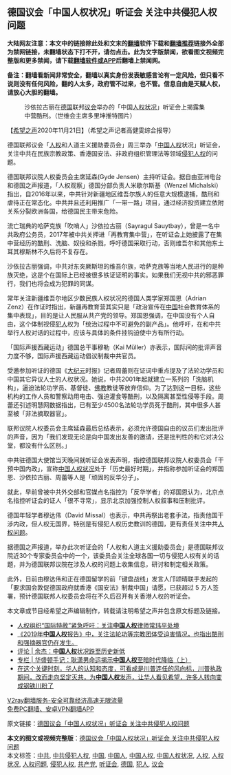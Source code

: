  <h2>德国议会「中国人权状况」听证会 关注中共侵犯人权问题</h2> <p class="notice"><b>大陆网友注意：本文中的链接除此处和文末的<a href="https://github.com/bannedbook/fanqiang" >翻墙</a>软件下载和<a href="https://github.com/killgcd/justmysocks/blob/master/README.md">翻墙推荐</a>链接外全部为禁网链接，未翻墙状态下打不开，请勿点击。此为文字版禁闻，欲看图文视频完整版和更多禁闻，请下载<a href="https://github.com/bannedbook/fanqiang">翻墙软件或APP</a>后翻墙上禁闻网。</p><p>备注：翻墙看新闻非常安全，翻墙以真实身份发表敏感言论有一定风险，但只看不说则没有任何风险，翻的人太多，政府管不过来，也不管。信息自由是天赋人权，请放心大胆的翻墙。</b></p>  <div class="entry"> <figure><figcaption>沙依拉古丽在<a href="https://www.bannedbook.org/bnews/tag/%e5%be%b7%e5%9b%bd/" class="st_tag internal_tag" rel="tag" title="标签 德国 下的日志">德国</a>联邦<a href="https://www.bannedbook.org/bnews/tag/%E8%AE%AE%E4%BC%9A/" class="st_tag internal_tag" rel="tag" title="标签 议会 下的日志">议会</a>举办的「中国<a href="https://www.bannedbook.org/bnews/tag/%E4%BA%BA%E6%9D%83%E7%8A%B6%E5%86%B5/" class="st_tag internal_tag" rel="tag" title="标签 人权状况 下的日志">人权状况</a>」听证会上揭露集中营酷刑。（世维会主席多里坤推特图片）</figcaption></figure> <p>【<span class='wp_keywordlink_affiliate'><a href="https://www.soundofhope.org" title="希望之声" target="_blank">希望之声</a></span>2020年11月21日】（希望之声记者高健雯综合报导）</p> <p>德国联邦议会「<a href="https://www.bannedbook.org/bnews/tag/%e4%ba%ba%e6%9d%83/" class="st_tag internal_tag" rel="tag" title="标签 人权 下的日志">人权</a>和人道主义援助委员会」周三举办「<span class='wp_keywordlink'><a href="https://www.bannedbook.org/forum20/" title="中国人权论坛" target="_blank">中国人权</a></span>状况」听证会，关注中共在民族宗教政策、香港国安法、非政府组织管理法等领域<a href="https://www.bannedbook.org/bnews/tag/%E4%BE%B5%E7%8A%AF%E4%BA%BA%E6%9D%83/" class="st_tag internal_tag" rel="tag" title="标签 侵犯人权 下的日志">侵犯人权</a>的问题。</p> <p>德国联邦议院人权委员会主席延森(Gyde Jensen）主持听证会。据自由亚洲电台和德国之声报道，「人权观察」德国分部负责人米歇尔斯基（Wenzel Michalski）指出，自2016年以来，中共针对新疆地区维吾尔族人的任意大规模逮捕，酷刑和虐待正在常态化。中共并且还利用推广「一带一路」项目，通过经济投资建立依附关系分裂欧洲各国，给德国民主带来危险。</p> <p>流亡瑞典的哈萨克族「吹哨人」沙依拉古丽（Sayragul Sauytbay），曾是一名中共政府公务员，2017年被中共关押进「再教育集中营」，在听证会上她披露了在集中营经历的酷刑、洗脑、奴役和杀戮，呼吁德国采取行动，否则维吾尔和其他东土耳其穆斯林不久后将不复存在。</p>  <p>沙依拉古丽强调，中共对东突厥斯坦的维吾尔族，哈萨克族等当地人民进行的是种族灭绝，这是个在国际上已经被很多铁证证明的事实。如果我们无视中共的邪恶罪行，我们也将会成为犯罪的同谋。</p> <p>常年关注新疆维吾尔地区少数民族人权状况的德国人类学家郑国恩（Adrian Zenz）在作证时指出，新疆再教育营其实只是「政治宣传在<span class='wp_keywordlink_affiliate'><a href="https://www.bannedbook.org/" title="中国" target="_blank">中国</a></span>社会教育体系的集中表现」，目的是让人民服从共产党的领导。郑国恩强调，在中国没有个人自由，这个体制视侵<a href="https://www.bannedbook.org/bnews/tag/%E7%8A%AF%E4%BA%BA/" class="st_tag internal_tag" rel="tag" title="标签 犯人 下的日志">犯人</a>权为「统治过程中不可避免的副产品」。他呼吁，在和中共举行人权对话的过程中，应该与具体的条件挂钩迫使中方有所行动。</p> <p>「国际声援西藏运动」德国总干事穆勒（Kai Müller）亦表示，国际间的批评声音力度不够，国际声援西藏运动倡议制裁中共官员。</p> <p>受邀参加听证的德国《<span class='wp_keywordlink_affiliate'><a href="http://www.epochtimes.com/" title="大纪元" target="_blank">大纪元</a></span>时报》记者周蕾则在证词中重点提及了法轮功学员和中国其它异议人士的人权状况。她说，中共2001年起就建立一系列的「洗脑机构」，逼迫法轮功学员、基督徒、<span class='wp_keywordlink'><a href="https://www.qi-gong.me/buddhism/" title="佛教" target="_blank">佛教</a></span>教徒等放弃信仰。为了达到这一目标，这些机构的工作人员和警察动用电击、强迫灌食等酷刑，以及隔离甚至性侵等手段。周蕾还引述明慧网数据指出，已有至少4500名法轮功学员死于酷刑，其中很多人甚至被「非法摘取器官」。</p>  <p>联邦议院人权委员会主席延森最后总结表示，必须允许德国自由的议员们发出批评的声音，因为「我们发现无论是向中国发出友善的邀请，还是批判性的和它对决公堂，都没有什么区别。」</p> <p>中共驻德国大使馆当天晚间就听证会发表声明，指控德国联邦议院人权委员会「干预中国内政」，宣称<a href="https://www.bannedbook.org/bnews/tag/%E4%B8%AD%E5%9B%BD%E4%BA%BA%E6%9D%83%E7%8A%B6%E5%86%B5/" class="st_tag internal_tag" rel="tag" title="标签 中国人权状况 下的日志">中国人权状况</a>处于「历史最好时期」，并指称参加听证会的郑国恩、沙依拉古丽、周蕾等人是「顽固的反华分子」。</p> <p>就此，早前曾被中共外交部和官媒点名指控为「反华学者」的郑国恩认为，北京点名指控听证会的证人「很不寻常」，显示北京加强控制人权叙事和压制批评。</p> <p>德国年轻学者穆达伟（David Missal）也表示，中共再祭出老套手法，指责他国干涉内政，但人权无国界，特别是有侵犯人权历史教训的德国，更有责任关注中共<a href="https://www.bannedbook.org/bnews/tag/%E4%BA%BA%E6%9D%83%E9%97%AE%E9%A2%98/" class="st_tag internal_tag" rel="tag" title="标签 人权问题 下的日志">人权问题</a>。</p>  <p>据德国之声报道，举办此次听证会的「人权和人道主义援助委员会」是德国联邦议院近30个专家委员会中的一个，该委员会关注全球各国一切与侵犯人权有关的话题，并为德国联邦议院在涉及人权的问题上收集信息，研讨和制定相关政策。</p> <p>此外，日前由穆达伟和正在德国留学的前「键盘战线」发言人邝颂晴联手发起的「要求国会敦促德国政府就香港《国安法》制裁中国」请愿，已获超过 5 万人签署，预计德国联邦人权委员会将在不久后召开有关香港人权的听证会。</p> <p>本文章或节目经希望之声编辑制作，转载请注明希望之声并包含原文标题及链接。</p> <ul class='op-related-articles' title='相关阅读'> <li><a href='https://www.bannedbook.org/bnews/headline/20201118/1432604.html' target='_blank'>人权组织“国际特赦”紧急呼吁：关注<b>中国人权</b>律师常玮平处境</a></li> <li><a href='https://www.bannedbook.org/bnews/bannedvideo/20201103/1425064.html' target='_blank'>《2019年<b>中国人权</b>报告》中，关注法轮功等宗教团体受迫害情况，也指出酷刑和强摘器官仍在发生。</a></li> <li><a href='https://www.bannedbook.org/bnews/ssgc/20201101/1424032.html' target='_blank'>评论 | 余杰：<b>中国人权</b>状况跌至历史新低</a></li> <li><a href='https://www.bannedbook.org/bnews/ssgc/20201027/1421263.html' target='_blank'>专栏 | 华盛顿手记：耿潇男命运揭示<b>中国人权</b>至暗时代降临（上）</a></li> <li><a href='https://www.bannedbook.org/bnews/bannedvideo/20201027/1421241.html' target='_blank'>在这个关键时刻，华人的认知和态度，可看成是川普连任的风向标，川普执政期间，改而走向坚定灭共，为<b>中国人权</b>发声，让华人看见希望，许多人转向变成钢铁川粉了</a></li> </ul> <p class="texttj"> <a href="https://www.bannedbook.org/forum23/topic22702.html" target="_blank">V2ray翻墙服务-安全可靠经济高速无限流量</a><br/> <a href="https://github.com/bannedbook/fanqiang/wiki/%E7%A6%81%E9%97%BB%E7%BD%91%E5%AE%89%E5%8D%93%E7%BF%BB%E5%A2%99%E6%96%B0%E9%97%BBAPP" target="_blank">免费PC翻墙、安卓VPN翻墙APP</a></p><p>原文链接：<a class="src_link"  href="https://www.soundofhope.org/post/445315" target="_blank">德国议会「中国人权状况」听证会 关注中共侵犯人权问题</a></p> <a name='sharetosocial'></a>       <div><b>本文的图文或视频完整版</b>：<a href='https://www.bannedbook.org/bnews/comments/20201121/1434768.html'>德国议会「中国人权状况」听证会 关注中共侵犯人权问题</a></div>  </div><!--END ENTRY--> <div class="postfooter"> <div>本文标签：<a href="https://www.bannedbook.org/bnews/tag/%e4%b8%ad%e5%85%b1/" rel="tag">中共</a>, <a href="https://www.bannedbook.org/bnews/tag/%e4%b8%ad%e5%85%b1%e4%be%b5%e7%8a%af%e4%ba%ba%e6%9d%83/" rel="tag">中共侵犯人权</a>, <a href="https://www.bannedbook.org/bnews/tag/%E4%B8%AD%E5%9B%BD/" rel="tag">中国</a>, <a href="https://www.bannedbook.org/bnews/tag/%e4%b8%ad%e5%9b%bd%e4%ba%ba/" rel="tag">中国人</a>, <a href="https://www.bannedbook.org/bnews/tag/%e4%b8%ad%e5%9b%bd%e4%ba%ba%e6%9d%83/" rel="tag">中国人权</a>, <a href="https://www.bannedbook.org/bnews/tag/%E4%B8%AD%E5%9B%BD%E4%BA%BA%E6%9D%83%E7%8A%B6%E5%86%B5/" rel="tag">中国人权状况</a>, <a href="https://www.bannedbook.org/bnews/tag/%e4%ba%ba%e6%9d%83/" rel="tag">人权</a>, <a href="https://www.bannedbook.org/bnews/tag/%E4%BA%BA%E6%9D%83%E7%8A%B6%E5%86%B5/" rel="tag">人权状况</a>, <a href="https://www.bannedbook.org/bnews/tag/%E4%BA%BA%E6%9D%83%E9%97%AE%E9%A2%98/" rel="tag">人权问题</a>, <a href="https://www.bannedbook.org/bnews/tag/%E4%BE%B5%E7%8A%AF%E4%BA%BA%E6%9D%83/" rel="tag">侵犯人权</a>, <a href="https://www.bannedbook.org/bnews/tag/%e5%85%b1%e4%ba%a7%e5%85%9a/" rel="tag">共产党</a>, <a href="https://www.bannedbook.org/bnews/tag/%e5%90%ac%e8%af%81%e4%bc%9a/" rel="tag">听证会</a>, <a href="https://www.bannedbook.org/bnews/tag/%e5%be%b7%e5%9b%bd/" rel="tag">德国</a>, <a href="https://www.bannedbook.org/bnews/tag/%E7%8A%AF%E4%BA%BA/" rel="tag">犯人</a>, <a href="https://www.bannedbook.org/bnews/tag/%E8%AE%AE%E4%BC%9A/" rel="tag">议会</a></div>  </div><!--END POSTFOOTER--> 
